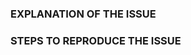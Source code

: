 <!--
BEFORE POSTING YOUR ISSUE
- These comments won't show up when you submit the issue.
- Try to add as much detail as possible. Be specific!
- GitHub issues ARE NOT FOR SUPPORT! If you have questions, use the either:
  - https://wordpress.org/support/plugin/themegrill-demo-importer for general support
  - https://themegrill.com/support-forum/ for free plugin support
- If you're requesting a new feature, explain why you'd like it to be added.
- Search this repository (top of the page) for the issue and it has not been fixed or reported already.

Before logging BUGS, ensure you:
- Use the latest stable release of TheneGrill Demo Importer.
- Disabled all plugins to ensure it's a core bug and not a plugin issue.
- Switched to Twenty Twelve theme to ensure it's a core bug and not a theme issue.
-->

### EXPLANATION OF THE ISSUE

<!-- What happens, under which versions, under what conditions, when, and what were you expecting instead. -->

### STEPS TO REPRODUCE THE ISSUE

<!-- 1. List steps to reproduce your issue so we can replicate. -->
